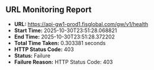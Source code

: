 ## URL Monitoring Report

- **URL:** https://api-gw1-prod1.fisglobal.com/gw/v1/health
- **Start Time:** 2025-10-30T23:51:28.068821
- **End Time:** 2025-10-30T23:51:28.372202
- **Total Time Taken:** 0.303381 seconds
- **HTTP Status Code:** 403
- **Status:** Failure
- **Failure Reason:** HTTP Status Code: 403

